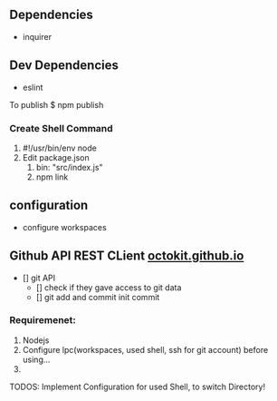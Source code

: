 ## Dependencies
* inquirer


## Dev Dependencies
* eslint


To publish
    $ npm publish

### Create Shell Command
1. #!/usr/bin/env node
2. Edit package.json
   1. bin: "src/index.js"
   1. npm link


## configuration
  * configure workspaces


## Github API REST CLient [octokit.github.io](https://octokit.github.io/rest.js/v17)
* [] git API
  * [] check if they gave access to git data
  * [] git add and commit init commit



### Requiremenet:
1. Nodejs
2. Configure lpc(workspaces, used shell, ssh for git account) before using...
3. 




TODOS:
Implement Configuration for used Shell, to switch Directory!